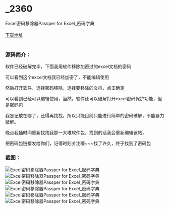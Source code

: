 # _2360
Excel密码移除器Passper for Excel_密码字典
<br/></br>
[下载地址](https://www.uuid2.com/2360.html "下载地址")
<br/></br>
<h3>源码简介：</h3>
<p>软件已经破解完毕，下面我用软件移除加密过的excel文档的密码<p>
<p>可以看到这个excel文档我已经加密了，不能编辑使用<p>
<p>然后打开软件，选择密码移除，选择要移除的文档，点击确定<p>
<p>   <p>
<p>可以看到已经可以编辑使用，当然，软件还可以破解打开excel密码保护功能，但是密码包<p>
<p>我忘记放在哪了，还得再找找，所以只能目前只能进行简单的密码破解，不能暴力破解。<p>
<p>晚点我抽时间重新找找我那一大堆软件包，找到的话我会重新编辑该帖，<p>
<p>把密码包链接发给你们，记得时刻关注哦~~~找了许久，终于找到了密码包<p>
<h3>截图：</h3>
<img src="https://www.uuid2.com/wp-content/uploads/img/202105/43ddc84595.png" alt="Excel密码移除器Passper for Excel_密码字典"><img src="https://www.uuid2.com/wp-content/uploads/img/202105/7e9160a217.png" alt="Excel密码移除器Passper for Excel_密码字典"><img src="https://www.uuid2.com/wp-content/uploads/img/202105/3ee6bde846.png" alt="Excel密码移除器Passper for Excel_密码字典"><img src="https://www.uuid2.com/wp-content/uploads/img/202105/ad33684778.png" alt="Excel密码移除器Passper for Excel_密码字典"><img src="https://www.uuid2.com/wp-content/uploads/img/202105/7f55cd8530.png" alt="Excel密码移除器Passper for Excel_密码字典"><img src="https://www.uuid2.com/wp-content/uploads/img/202105/4ad1e3c466.png" alt="Excel密码移除器Passper for Excel_密码字典">
